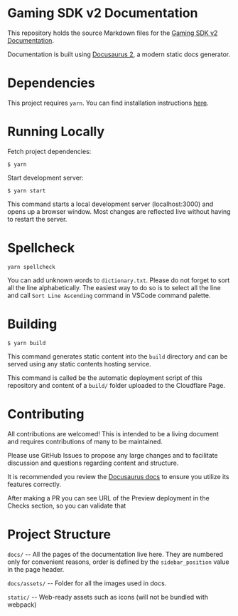 # Gaming SDK v2 Documentation

This repository holds the source Markdown files for the [Gaming SDK v2 Documentation](https://docs.gaming.chainsafe.io/).

Documentation is built using [Docusaurus 2](https://docusaurus.io/), a modern static docs generator.

# Dependencies

This project requires `yarn`. You can find installation instructions [here](https://yarnpkg.com/getting-started/install).

# Running Locally

Fetch project dependencies:
```
$ yarn
```
Start development server:
```
$ yarn start
```

This command starts a local development server (localhost:3000) and opens up a browser window. Most changes are reflected live without having to restart the server.

# Spellcheck
```
yarn spellcheck
```
You can add unknown words to `dictionary.txt`. Please do not forget to sort all the line alphabetically. The easiest way to do so is to select all the line and call `Sort Line Ascending` command in VSCode command palette.

# Building

```
$ yarn build
```

This command generates static content into the `build` directory and can be served using any static contents hosting service.

This command is called be the automatic deployment script of this repository and content of a `build/` folder uploaded to the Cloudflare Page.

# Contributing

All contributions are welcomed! This is intended to be a living document and requires contributions of many to be maintained.

Please use GitHub Issues to propose any large changes and to facilitate discussion and questions regarding content and structure.

It is recommended you review the [Docusaurus docs](https://docusaurus.io/docs) to ensure you utilize its features correctly.

After making a PR you can see URL of the Preview deployment in the Checks section, so you can validate that 

# Project Structure

`docs/` -- All the pages of the documentation live here. They are numbered only for convenient reasons, order is defined by the `sidebar_position` value in the page header.

`docs/assets/` -- Folder for all the images used in docs.

`static/` -- Web-ready assets such as icons (will not be bundled with webpack)

